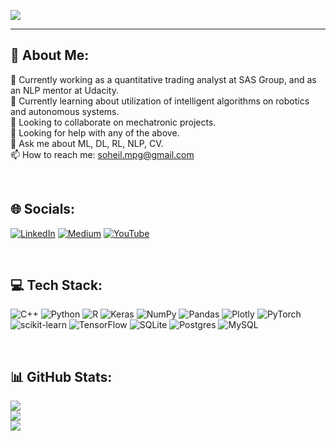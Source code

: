 [![](https://visitcount.itsvg.in/api?id=soheil-mp&icon=5&color=6)](https://visitcount.itsvg.in)

---

## 💫 About Me:
🔭 Currently working as a quantitative trading analyst at SAS Group, and as an NLP mentor at Udacity.<br>🌱 Currently learning about utilization of intelligent algorithms on robotics and autonomous systems.<br>👯 Looking to collaborate on mechatronic projects.<br>🤔 Looking for help with any of the above.<br>💬 Ask me about ML, DL, RL, NLP, CV.<br>📫 How to reach me: soheil.mpg@gmail.com

<br>

## 🌐 Socials:
[![LinkedIn](https://img.shields.io/badge/LinkedIn-%230077B5.svg?logo=linkedin&logoColor=white)](https://linkedin.com/in/soheil-mp) [![Medium](https://img.shields.io/badge/Medium-12100E?logo=medium&logoColor=white)](https://medium.com/@soheil.mpg) [![YouTube](https://img.shields.io/badge/YouTube-%23FF0000.svg?logo=YouTube&logoColor=white)](https://youtube.com/c/UC_r6xbS6tH183x6tIYdbuLA) 

<br>

## 💻 Tech Stack:
![C++](https://img.shields.io/badge/c++-%2300599C.svg?style=for-the-badge&logo=c%2B%2B&logoColor=white) ![Python](https://img.shields.io/badge/python-3670A0?style=for-the-badge&logo=python&logoColor=ffdd54) ![R](https://img.shields.io/badge/r-%23276DC3.svg?style=for-the-badge&logo=r&logoColor=white) ![Keras](https://img.shields.io/badge/Keras-%23D00000.svg?style=for-the-badge&logo=Keras&logoColor=white) ![NumPy](https://img.shields.io/badge/numpy-%23013243.svg?style=for-the-badge&logo=numpy&logoColor=white) ![Pandas](https://img.shields.io/badge/pandas-%23150458.svg?style=for-the-badge&logo=pandas&logoColor=white) ![Plotly](https://img.shields.io/badge/Plotly-%233F4F75.svg?style=for-the-badge&logo=plotly&logoColor=white) ![PyTorch](https://img.shields.io/badge/PyTorch-%23EE4C2C.svg?style=for-the-badge&logo=PyTorch&logoColor=white) ![scikit-learn](https://img.shields.io/badge/scikit--learn-%23F7931E.svg?style=for-the-badge&logo=scikit-learn&logoColor=white) ![TensorFlow](https://img.shields.io/badge/TensorFlow-%23FF6F00.svg?style=for-the-badge&logo=TensorFlow&logoColor=white) ![SQLite](https://img.shields.io/badge/sqlite-%2307405e.svg?style=for-the-badge&logo=sqlite&logoColor=white) ![Postgres](https://img.shields.io/badge/postgres-%23316192.svg?style=for-the-badge&logo=postgresql&logoColor=white) ![MySQL](https://img.shields.io/badge/mysql-%2300f.svg?style=for-the-badge&logo=mysql&logoColor=white)

<br>

## 📊 GitHub Stats:
![](https://github-readme-stats.vercel.app/api?username=soheil-mp&theme=dracula&hide_border=false&include_all_commits=true&count_private=true)<br/>
![](https://github-readme-streak-stats.herokuapp.com/?user=soheil-mp&theme=dracula&hide_border=false)<br/>
![](https://github-readme-stats.vercel.app/api/top-langs/?username=soheil-mp&theme=dracula&hide_border=false&include_all_commits=true&count_private=true&layout=compact)

